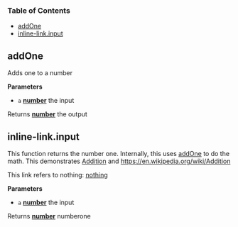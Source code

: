<!-- Generated by documentation.js. Update this documentation by updating the source code. -->

### Table of Contents

-   [addOne](#addone)
-   [inline-link.input](#inline-linkinput)

## addOne

Adds one to a number

**Parameters**

-   `a` **[number](https://developer.mozilla.org/en-US/docs/Web/JavaScript/Reference/Global_Objects/Number)** the input

Returns **[number](https://developer.mozilla.org/en-US/docs/Web/JavaScript/Reference/Global_Objects/Number)** the output

## inline-link.input

This function returns the number one. Internally, this uses
[addOne](#addone) to do the math. This demonstrates
[Addition](https://en.wikipedia.org/wiki/Addition)
and <https://en.wikipedia.org/wiki/Addition>

This link refers to nothing: [nothing](nothing)

**Parameters**

-   `a` **[number](https://developer.mozilla.org/en-US/docs/Web/JavaScript/Reference/Global_Objects/Number)** the input

Returns **[number](https://developer.mozilla.org/en-US/docs/Web/JavaScript/Reference/Global_Objects/Number)** numberone
